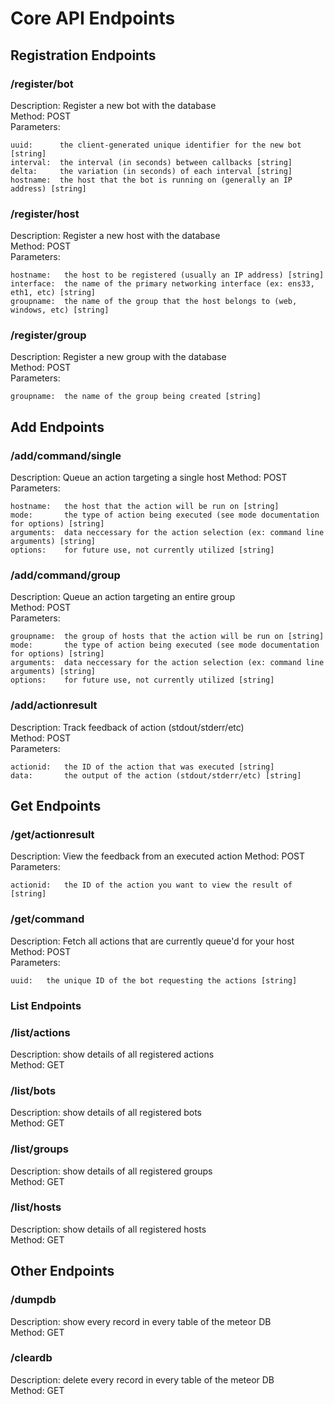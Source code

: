 # Core API Endpoints

## Registration Endpoints

### /register/bot  
Description:  Register a new bot with the database  
Method: POST  
Parameters: 
```
uuid:      the client-generated unique identifier for the new bot [string]
interval:  the interval (in seconds) between callbacks [string]
delta:     the variation (in seconds) of each interval [string]
hostname:  the host that the bot is running on (generally an IP address) [string]
```

### /register/host 
Description:  Register a new host with the database  
Method: POST  
Parameters: 
```
hostname:   the host to be registered (usually an IP address) [string]
interface:  the name of the primary networking interface (ex: ens33, eth1, etc) [string]
groupname:  the name of the group that the host belongs to (web, windows, etc) [string]
```

### /register/group
Description:  Register a new group with the database  
Method: POST  
Parameters: 
```
groupname:  the name of the group being created [string]
```

## Add Endpoints
### /add/command/single
Description:  Queue an action targeting a single host
Method: POST  
Parameters: 
```
hostname:   the host that the action will be run on [string]
mode:       the type of action being executed (see mode documentation for options) [string]
arguments:  data neccessary for the action selection (ex: command line arguments) [string]
options:    for future use, not currently utilized [string]
```

### /add/command/group
Description:  Queue an action targeting an entire group  
Method: POST  
Parameters: 
```
groupname:  the group of hosts that the action will be run on [string]
mode:       the type of action being executed (see mode documentation for options) [string]
arguments:  data neccessary for the action selection (ex: command line arguments) [string]
options:    for future use, not currently utilized [string]
```

### /add/actionresult
Description:  Track feedback of action (stdout/stderr/etc)  
Method: POST  
Parameters: 
```
actionid:   the ID of the action that was executed [string] 
data:       the output of the action (stdout/stderr/etc) [string]
```
## Get Endpoints
### /get/actionresult
Description:  View the feedback from an executed action
Method: POST  
Parameters: 
```
actionid:   the ID of the action you want to view the result of [string]
```

### /get/command
Description:  Fetch all actions that are currently queue'd for your host
Method: POST  
Parameters: 
```
uuid:   the unique ID of the bot requesting the actions [string]
```

### List Endpoints
### /list/actions
Description:  show details of all registered actions  
Method: GET

### /list/bots
Description:  show details of all registered bots  
Method: GET 

### /list/groups
Description:  show details of all registered groups  
Method: GET

### /list/hosts
Description:  show details of all registered hosts  
Method: GET

## Other Endpoints
### /dumpdb
Description:  show every record in every table of the meteor DB  
Method: GET

### /cleardb
Description:  delete every record in every table of the meteor DB  
Method: GET

